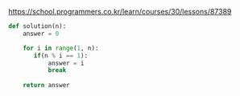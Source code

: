https://school.programmers.co.kr/learn/courses/30/lessons/87389

```python
def solution(n):
    answer = 0

    for i in range(1, n):
       if(n % i == 1):
           answer = i
           break
           
    return answer
```